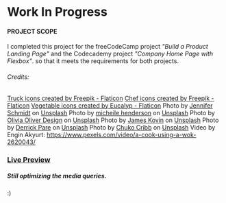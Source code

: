 # Work In Progress

#### PROJECT SCOPE

I completed this project for the freeCodeCamp project *"Build a Product Landing Page"* and the Codecademy project  *"Company Home Page with Flexbox"*.
so that it meets the requirements for both projects.

###### Credits:
<a href="https://www.flaticon.com/free-icons/truck" title="truck icons">Truck icons created by Freepik - Flaticon</a>
<a href="https://www.flaticon.com/free-icons/chef" title="chef icons">Chef icons created by Freepik - Flaticon</a>
<a href="https://www.flaticon.com/free-icons/vegetable" title="vegetable icons">Vegetable icons created by Eucalyp - Flaticon</a>
Photo by <a href="https://unsplash.com/@jsfoodphotography?utm_source=unsplash&utm_medium=referral&utm_content=creditCopyText">Jennifer Schmidt</a> on <a href="https://unsplash.com/photos/MRHyv-hHxgk?utm_source=unsplash&utm_medium=referral&utm_content=creditCopyText">Unsplash</a>
Photo by <a href="https://unsplash.com/@micheile?utm_source=unsplash&utm_medium=referral&utm_content=creditCopyText">micheile henderson</a> on <a href="https://unsplash.com/photos/3YHXTs1CxFI?utm_source=unsplash&utm_medium=referral&utm_content=creditCopyText">Unsplash</a>
Photo by <a href="https://unsplash.com/@oliviaht?utm_source=unsplash&utm_medium=referral&utm_content=creditCopyText">Olivia Oliver Design</a> on <a href="https://unsplash.com/photos/09EDGncECoU?utm_source=unsplash&utm_medium=referral&utm_content=creditCopyText">Unsplash</a>
Photo by <a href="https://unsplash.com/@james2k?utm_source=unsplash&utm_medium=referral&utm_content=creditCopyText">James Kovin</a> on <a href="https://unsplash.com/photos/F471QsXsqZQ?utm_source=unsplash&utm_medium=referral&utm_content=creditCopyText">Unsplash</a>
Photo by <a href="https://unsplash.com/@kderrick049?utm_source=unsplash&utm_medium=referral&utm_content=creditCopyText">Derrick Pare</a> on <a href="https://unsplash.com/photos/okPdcD03F7g?utm_source=unsplash&utm_medium=referral&utm_content=creditCopyText">Unsplash</a>
Photo by <a href="https://unsplash.com/@chuko?utm_source=unsplash&utm_medium=referral&utm_content=creditCopyText">Chuko Cribb</a> on <a href="https://unsplash.com/photos/W1RZGBsOShM?utm_source=unsplash&utm_medium=referral&utm_content=creditCopyText">Unsplash</a>
Video by Engin Akyurt: https://www.pexels.com/video/a-cook-using-a-wok-2620043/


### [Live Preview](https://raw.githack.com/codxJC/P8._EasyDiet_Landing/master/index.html)
##### Still optimizing the media queries.

:)
